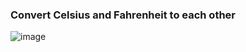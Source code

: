 ### Convert Celsius and Fahrenheit to each other
![image](https://user-images.githubusercontent.com/74705231/219791194-12052c20-4ab2-4ca4-9710-1eaccc68acc8.png)
